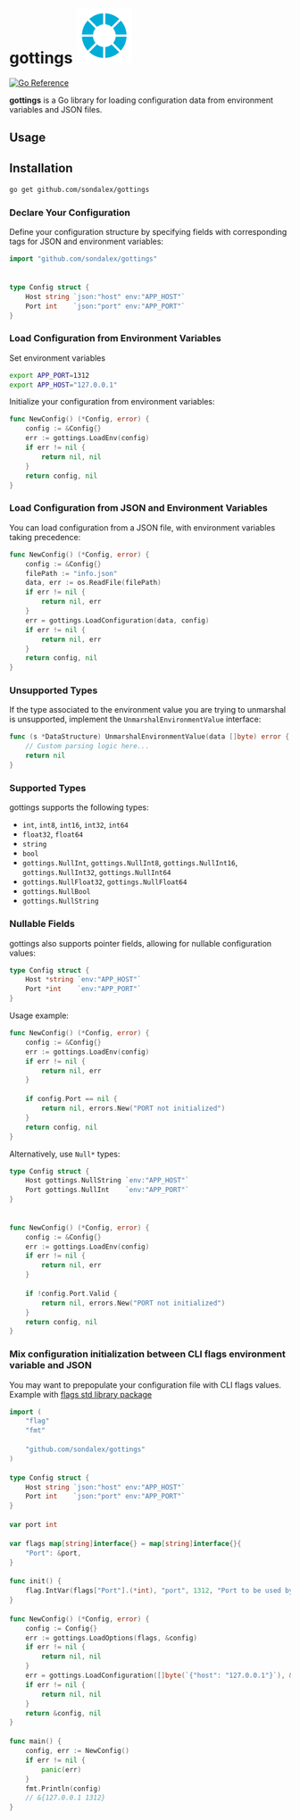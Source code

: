 # gottings ![gottings](assets/logo.png)

[![Go Reference](https://pkg.go.dev/badge/github.com/sondalex/gottings?status.svg)](https://pkg.go.dev/github.com/sondalex/gottings?tab=doc)

**gottings** is a Go library for loading configuration data from environment variables and JSON files.

## Usage

## Installation

```bash
go get github.com/sondalex/gottings
```

### Declare Your Configuration

Define your configuration structure by specifying fields with corresponding tags for JSON and environment variables:

```go
import "github.com/sondalex/gottings"


type Config struct {
    Host string `json:"host" env:"APP_HOST"`
    Port int    `json:"port" env:"APP_PORT"`
}
```

### Load Configuration from Environment Variables

Set environment variables

```bash
export APP_PORT=1312
export APP_HOST="127.0.0.1"
```

Initialize your configuration from environment variables:

```go
func NewConfig() (*Config, error) {
    config := &Config{}
    err := gottings.LoadEnv(config)
    if err != nil {
        return nil, nil
    }
    return config, nil
}
```

### Load Configuration from JSON and Environment Variables

You can load configuration from a JSON file, with environment variables taking precedence:

```go
func NewConfig() (*Config, error) {
    config := &Config{}
    filePath := "info.json"
    data, err := os.ReadFile(filePath)
    if err != nil {
        return nil, err
    }
    err = gottings.LoadConfiguration(data, config)
    if err != nil {
        return nil, err
    }
    return config, nil
}
```

### Unsupported Types

If the type associated to the environment value you are trying to unmarshal is unsupported, implement the `UnmarshalEnvironmentValue` interface:

```go
func (s *DataStructure) UnmarshalEnvironmentValue(data []byte) error {
    // Custom parsing logic here...
    return nil
}
```

### Supported Types

gottings supports the following types:

- `int`, `int8`, `int16`, `int32`, `int64`
- `float32`, `float64`
- `string`
- `bool`
- `gottings.NullInt`, `gottings.NullInt8`, `gottings.NullInt16`, `gottings.NullInt32`, `gottings.NullInt64`
- `gottings.NullFloat32`, `gottings.NullFloat64`
- `gottings.NullBool`
- `gottings.NullString`

### Nullable Fields

gottings also supports pointer fields, allowing for nullable configuration values:

```go
type Config struct {
    Host *string `env:"APP_HOST"`
    Port *int    `env:"APP_PORT"`
}
```

Usage example:

```go
func NewConfig() (*Config, error) {
    config := &Config{}
    err := gottings.LoadEnv(config)
    if err != nil {
        return nil, err
    }

    if config.Port == nil {
        return nil, errors.New("PORT not initialized")
    }
    return config, nil
}
```

Alternatively, use `Null*` types:

```go
type Config struct {
    Host gottings.NullString `env:"APP_HOST"`
    Port gottings.NullInt    `env:"APP_PORT"`
}


func NewConfig() (*Config, error) {
    config := &Config{}
    err := gottings.LoadEnv(config)
    if err != nil {
        return nil, err
    }

    if !config.Port.Valid {
        return nil, errors.New("PORT not initialized")
    }
    return config, nil 
}
```

### Mix configuration initialization between CLI flags environment variable and JSON

You may want to prepopulate your configuration file with CLI flags values.
Example with [flags std library package](https://pkg.go.dev/flag)

```go
import (
	"flag"
	"fmt"

	"github.com/sondalex/gottings"
)

type Config struct {
	Host string `json:"host" env:"APP_HOST"`
	Port int    `json:"port" env:"APP_PORT"`
}

var port int

var flags map[string]interface{} = map[string]interface{}{
	"Port": &port,
}

func init() {
	flag.IntVar(flags["Port"].(*int), "port", 1312, "Port to be used by the Server")
}

func NewConfig() (*Config, error) {
	config := Config{}
	err := gottings.LoadOptions(flags, &config)
	if err != nil {
		return nil, nil
	}
	err = gottings.LoadConfiguration([]byte(`{"host": "127.0.0.1"}`), &config)
	if err != nil {
		return nil, nil
	}
	return &config, nil
}

func main() {
    config, err := NewConfig()
    if err != nil {
        panic(err)
    }
    fmt.Println(config)
    // &{127.0.0.1 1312}
}

```
